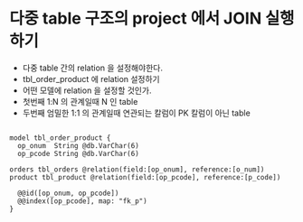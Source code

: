 # 다중 table 구조의 project 에서 JOIN 실행하기

- 다중 table 간의 relation 을 설정해야한다.
- tbl_order_product 에 relation 설정하기
- 어떤 모델에 relation 을 설정할 것인가.
- 첫번째 1:N 의 관계일때 N 인 table
- 두번째 엄밀한 1:1 의 관계일때 연관되는 칼럼이 PK 칼럼이 아닌 table

```schema

model tbl_order_product {
  op_onum  String @db.VarChar(6)
  op_pcode String @db.VarChar(6)

orders tbl_orders @relation(field:[op_onum], reference:[o_num])
product tbl_product @relation(field:[op_pcode], reference:[p_code])

  @@id([op_onum, op_pcode])
  @@index([op_pcode], map: "fk_p")
}

```
